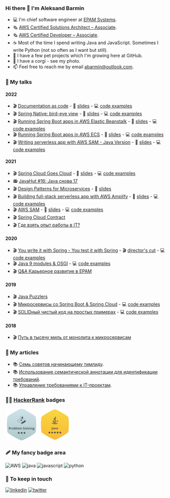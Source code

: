 ### Hi there 👋 I'm Aleksand Barmin

* 💻 I'm chief software engineer at [EPAM Systems](http://epam.com/).
* 🗞 [AWS Certified Solutions Architect – Associate](https://www.credly.com/badges/f37ba42b-3eb4-4104-8103-3c4e2400daa5).
* 🗞 [AWS Certified Developer – Associate](https://www.credly.com/badges/7f2585b8-94a9-4972-9708-7e25dd38af30).
* ☕ Most of the time I spend writing Java and JavaScript. Sometimes I write Python (not so often as I want but still).
* 🚀 I have a few pet projects which I'm growing here at GitHub.
* 🐶 I have a corgi - see my photo.
* 📫 Feel free to reach me by email [abarmin@outlook.com](mailto:abarmin@outlook.com).

### 💼 My talks

#### 2022

* 🎬 [Documentation as code](https://youtu.be/gMWzv9k8OfA) - 🌆 [slides](https://github.com/aabarmin/epam-documentation-as-code-examples-2022/blob/main/slides/slides.pdf) - 💻 [code examples](https://github.com/aabarmin/epam-documentation-as-code-examples-2022)
* 🎬 [Spring Native: bird-eye view](https://youtu.be/FD4ksnA5zo4) - 🌆 [slides](https://github.com/aabarmin/epam-spring-native-example-2022/blob/main/slides/slides.pdf) - 💻 [code examples](https://github.com/aabarmin/epam-spring-native-example-2022)
* 🎬 [Running Spring Boot apps in AWS Elastic Beanstalk](https://youtu.be/43ZKitMqjaQ) - 🌆 [slides](./talks/2022/2022-spring-boot-in-elastic-beanstalk.pdf) - 💻 [code examples](https://github.com/aabarmin/epam-eb-example-2022)
* 🎬 [Running Spring Boot apps in AWS ECS](https://www.youtube.com/watch?v=TI0AEQYhbiA) - 🌆 [slides](./talks/2022/2022-spring-boot-in-ecs.pdf) - 💻 [code examples](https://github.com/aabarmin/epam-ecs-java-example-2022)
* 🎬 [Writing serverless app with AWS SAM - Java Version](https://youtu.be/eHqxPifJ9Xg) - 🌆 [slides](./talks/2022/2022-java-and-aws-sam.pdf) - 💻 [code examples](https://github.com/aabarmin/epam-sam-java-example-2022)

#### 2021

* 🎬 [Spring Cloud Goes Cloud](https://youtu.be/4hYeX2WVt68) - 🌆 [slides](https://github.com/aabarmin/aabarmin/blob/main/talks/2021/2021-spring-cloud-goes-cloud.pdf) - 💻 [code examples](https://github.com/aabarmin/epam-spring-cloud-kubernetes-2021)
* 📻 [JavaHut #16: Java снова 17](https://anchor.fm/javahut/episodes/JavaHut-16-Java--17-e17eiba)
* 🎬 [Design Patterns for Microservices](https://youtu.be/24-KpW3oCMw) - 🌆 [slides](https://docs.google.com/presentation/d/15SQ3qWjG_xqcRt8gsUXulXHpAvmqjF0rZ3pRNuQxkSs/edit?usp=sharing)
* 🎬 [Building full-stack serverless app with AWS Amplify](https://youtu.be/Mm2NhBtwLng) - 🌆 [slides](https://docs.google.com/presentation/d/13SGfL0CzqeE5yHbo_YrxzngjUtXz0pizAUkM3Wl9mx4/edit?usp=sharing) - 💻 [code examples](https://github.com/aabarmin/corgigram)
* 🎬 [AWS SAM](https://youtu.be/U1k0YGOmxBo) - 🌆 [slides](https://docs.google.com/presentation/d/1M3rqKS7eyWBk0mSpl-gRPeLGtIZbmWNZ69m6Lfk0csA/edit?usp=sharing) - 💻 [code examples](https://github.com/aabarmin/aws-sam-example)
* 🎬 [Spring Cloud Contract](https://youtu.be/YcDEfb8BYyE)
* 🎬 [Где взять опыт работы в IT?](https://youtu.be/w_UtoQmfko0)

#### 2020

* 🎬 [You write it with Spring - You test it with Spring](https://youtu.be/Ysh_jmEW6L0) - 🎬 [director's cut](https://youtu.be/alDo8_8f-DE) - 💻 [code examples](https://github.com/aabarmin/epam-spring-testing)
* 🎬 [Java 9 modules & OSGI](https://youtu.be/hemFuuAtdhE) - 💻 [code examples](https://github.com/aabarmin/epam-java-osgi-techtalk/branches)
* 🎬 [Q&A Карьерное развитие в EPAM](https://vk.com/videos-58536976?z=video-58536976_456239041)

#### 2019

* 🎬 [Java Puzzlers](https://youtu.be/HC-0urj5UTg)
* 🎬 [Микросервисы со Spring Boot & Spring Cloud](https://youtu.be/2yAbbsuNBPc) - 💻 [code examples](https://github.com/aabarmin/epam-dsc-2019)
* 🎬 [SOLIDный чистый код на простых примерах](https://www.youtube.com/watch?v=StWB7NJjPZc) - 💻 [code examples](https://github.com/aabarmin/epam-techtrain2019)

#### 2018

* 🎬 [Путь в тысячу миль от монолита к микросервисам](https://youtu.be/D4JfXA7TToY)

### 📘 My articles

* 📚 [Семь советов начинающему тимлиду](https://klever.blog/tips-for-team-leaders/).
* 📚 [Использование семантической аннотации для идентификации требований](https://habr.com/en/post/126248/).
* 📚 [Управление требованиями к IT-проектам](https://habr.com/en/post/114571/).

### 🧑‍💻 [HackerRank](https://www.hackerrank.com/ABarmin) badges

![HackerRank Problem Solving](https://raw.githubusercontent.com/aabarmin/aabarmin/main/images/hackerrank/hackerrank-problem-solving.png)
![HackerRank Java](https://raw.githubusercontent.com/aabarmin/aabarmin/main/images/hackerrank/hackerrank-java.png)

### 🩹 My fancy badge area

![AWS](https://img.shields.io/static/v1?logo=amazon&style=for-the-badge&label=AWS&message=advanced)
![java](https://img.shields.io/static/v1?logo=java&style=for-the-badge&label=java&message=advanced)
![javascript](https://img.shields.io/static/v1?logo=javascript&style=for-the-badge&label=Javascript&message=advanced)
![python](https://img.shields.io/static/v1?logo=python&style=for-the-badge&label=python&message=intermediate)

### 🤝 To keep in touch

[ ![linkedin](https://img.shields.io/static/v1?logo=linkedin&style=for-the-badge&label=linkedin&message=abarmin)](https://www.linkedin.com/in/abarmin/)
[ ![twitter](https://img.shields.io/static/v1?logo=twitter&style=for-the-badge&label=twitter&message=alexbarmin)](https://twitter.com/AlexBarmin)
